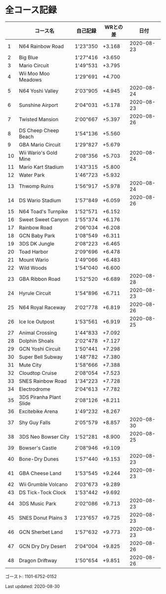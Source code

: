 # 全コース記録

||コース名|自己記録|WRとの差|日付
|--|--|--|--|--|
|1|N64 Rainbow Road|1'23"350|+3.168|2020-08-23|
|2|Big Blue|1'27"416|+3.650||
|3|Mario Circuit|1'49"531|+3.795||
|4|Wii Moo Moo Meadows|1'29"691|+4.700||
|5|N64 Yoshi Valley|2'03"905|+4.945|2020-08-24|
|6|Sunshine Airport|2'04"031|+5.178|2020-08-23|
|7|Twisted Mansion|2'00"667|+5.397|2020-08-26|
|8|DS Cheep Cheep Beach|1'54"136|+5.560||
|9|GBA Mario Circuit|1'29"827|+5.679||
|10|Wii Wario's Gold Mine|2'08"356|+5.703|2020-08-24|
|11|Mario Kart Stadium|1'43"315|+5.800||
|12|Water Park|1'46"723|+5.932||
|13|Thwomp Ruins|1'56"917|+5.978|2020-08-24|
|14|DS Wario Stadium|1'57"849|+6.059|2020-08-26|
|15|N64 Toad's Turnpike|1'52"571|+6.152||
|16|Sweet Sweet Canyon|1'55"374|+6.176||
|17|Rainbow Road|2'06"034|+6.208||
|18|GCN Baby Park|1'08"549|+6.311||
|19|3DS DK Jungle|2'08"223|+6.465||
|20|Toad Harbor|2'09"696|+6.478||
|21|Mount Wario|1'49"066|+6.483||
|22|Wild Woods|1'54"040|+6.600||
|23|GBA Ribbon Road|1'52"520|+6.689|2020-08-28|
|24|Hyrule Circuit|1'54"896|+6.711|2020-08-23|
|25|N64 Royal Raceway|2'02"778|+6.819|2020-08-26|
|26|Ice Ice Outpost|1'53"561|+6.919|2020-08-25|
|27|Animal Crossing|1'44"833|+7.092||
|28|Dolphin Shoals|2'02"478|+7.127||
|29|GCN Yoshi Circuit|1'50"441|+7.298||
|30|Super Bell Subway|1'48"782|+7.380||
|31|Mute City|1'58"666|+7.388||
|32|Cloudtop Cruise|2'08"054|+7.523||
|33|SNES Rainbow Road|1'34"223|+7.728||
|34|Electrodrome|2'04"613|+7.782||
|35|3DS Piranha Plant Slide|2'08"126|+8.211||
|36|Excitebike Arena|1'49"232|+8.267||
|37|Shy Guy Falls|2'05"579|+8.857|2020-08-30|
|38|3DS Neo Bowser City|1'52"281|+8.900|2020-08-25|
|39|Bowser's Castle|2'08"946|+9.109||
|40|Bone-Dry Dunes|1'57"440|+9.153|2020-08-23|
|41|GBA Cheese Land|1'53"545|+9.244|2020-08-23|
|42|Wii Grumble Volcano|2'03"673|+9.289||
|43|DS Tick-Tock Clock|1'53"442|+9.692||
|44|3DS Music Park|2'02"086|+9.713|2020-08-23|
|45|SNES Donut Plains 3|1'23"657|+9.725|2020-08-23|
|46|GCN Sherbet Land|1'57"632|+9.773|2020-08-23|
|47|GCN Dry Dry Desert|2'04"004|+9.825|2020-08-26|
|48|Dragon Driftway|1'50"654|+9.851|2020-08-26|

ゴースト: 1101-6752-0152

Last updated: 2020-08-30
